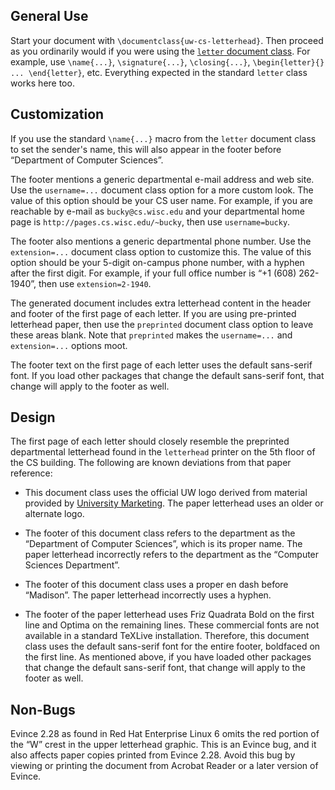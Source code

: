 General Use
-----------

Start your document with `\documentclass{uw-cs-letterhead}`.  Then
proceed as you ordinarily would if you were using the
[`letter` document class](http://www.texdoc.net/pkg/letter).  For
example, use `\name{...}`, `\signature{...}`, `\closing{...}`,
`\begin{letter}{} ... \end{letter}`, etc.  Everything expected in the
standard `letter` class works here too.


Customization
-------------

If you use the standard `\name{...}` macro from the `letter` document
class to set the sender's name, this will also appear in the footer
before “Department of Computer Sciences”.

The footer mentions a generic departmental e-mail address and web
site.  Use the `username=...` document class option for a more custom
look.  The value of this option should be your CS user name.  For
example, if you are reachable by e-mail as `bucky@cs.wisc.edu` and
your departmental home page is `http://pages.cs.wisc.edu/~bucky`,
then use `username=bucky`.

The footer also mentions a generic departmental phone number.  Use the
`extension=...` document class option to customize this.  The value of
this option should be your 5-digit on-campus phone number, with a
hyphen after the first digit.  For example, if your full office number
is “+1 (608) 262-1940”, then use `extension=2-1940`.

The generated document includes extra letterhead content in the header
and footer of the first page of each letter.  If you are using
pre-printed letterhead paper, then use the `preprinted` document class
option to leave these areas blank.  Note that `preprinted` makes the
`username=...` and `extension=...` options moot.

The footer text on the first page of each letter uses the default
sans-serif font.  If you load other packages that change the default
sans-serif font, that change will apply to the footer as well.


Design
------

The first page of each letter should closely resemble the preprinted
departmental letterhead found in the `letterhead` printer on the 5th
floor of the CS building.  The following are known deviations from
that paper reference:

* This document class uses the official UW logo derived from material
  provided by
  [University Marketing](http://umark.wisc.edu/brand/print/).  The
  paper letterhead uses an older or alternate logo.

* The footer of this document class refers to the department as the
  “Department of Computer Sciences”, which is its proper name.  The
  paper letterhead incorrectly refers to the department as the
  “Computer Sciences Department”.

* The footer of this document class uses a proper en dash before
  “Madison”.  The paper letterhead incorrectly uses a hyphen.

* The footer of the paper letterhead uses Friz Quadrata Bold on the
  first line and Optima on the remaining lines.  These commercial
  fonts are not available in a standard TeXLive installation.
  Therefore, this document class uses the default sans-serif font for
  the entire footer, boldfaced on the first line.  As mentioned above,
  if you have loaded other packages that change the default sans-serif
  font, that change will apply to the footer as well.


Non-Bugs
--------

Evince 2.28 as found in Red Hat Enterprise Linux 6 omits the red
portion of the “W” crest in the upper letterhead graphic.  This is an
Evince bug, and it also affects paper copies printed from Evince 2.28.
Avoid this bug by viewing or printing the document from Acrobat Reader
or a later version of Evince.
